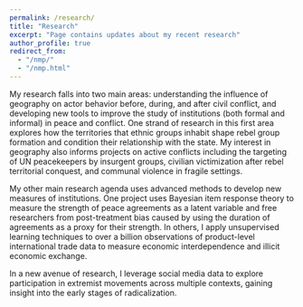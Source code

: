 ```yaml
---
permalink: /research/
title: "Research"
excerpt: "Page contains updates about my recent research"
author_profile: true
redirect_from: 
  - "/nmp/"
  - "/nmp.html"
---
```


My research falls into two main areas: understanding the influence of geography
on actor behavior before, during, and after civil conflict, and developing new
tools to improve the study of institutions (both formal and informal) in peace
and conflict. One strand of research in this first area explores how the
territories that ethnic groups inhabit shape rebel group formation and condition
their relationship with the state. My interest in geography also informs
projects on active conflicts including the targeting of UN peacekeepers by
insurgent groups, civilian victimization after rebel territorial conquest, and
communal violence in fragile settings.

My other main research agenda uses advanced methods to develop new measures of
institutions. One project uses Bayesian item response theory to measure the
strength of peace agreements as a latent variable and free researchers from
post-treatment bias caused by using the duration of agreements as a proxy for
their strength. In others, I apply unsupervised learning techniques to over a
billion observations of product-level international trade data to measure
economic interdependence and illicit economic exchange.

In a new avenue of research, I leverage social media data to explore
participation in extremist movements across multiple contexts, gaining insight
into the early stages of radicalization.


